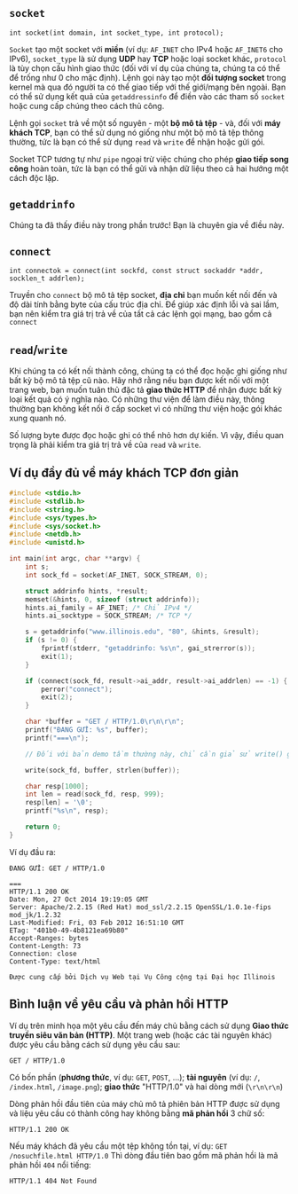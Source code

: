 ## `socket`

`int socket(int domain, int socket_type, int protocol);`

`Socket` tạo một socket với **miền** (ví dụ: `AF_INET` cho IPv4 hoặc `AF_INET6` cho IPv6), `socket_type` là sử dụng **UDP** hay **TCP** hoặc loại socket khác, `protocol` là tùy chọn cấu hình giao thức (đối với ví dụ của chúng ta, chúng ta có thể để trống như 0 cho mặc định). Lệnh gọi này tạo một **đối tượng socket** trong kernel mà qua đó người ta có thể giao tiếp với thế giới/mạng bên ngoài. 
Bạn có thể sử dụng kết quả của `getaddressinfo` để điền vào các tham số `socket` hoặc cung cấp chúng theo cách thủ công.

Lệnh gọi `socket` trả về một số nguyên - một **bộ mô tả tệp** - và, đối với **máy khách TCP**, bạn có thể sử dụng nó giống như một bộ mô tả tệp thông thường, tức là bạn có thể sử dụng `read` và `write` để nhận hoặc gửi gói.

Socket TCP tương tự như `pipe` ngoại trừ việc chúng cho phép **giao tiếp song công** hoàn toàn, tức là bạn có thể gửi và nhận dữ liệu theo cả hai hướng một cách độc lập.

## `getaddrinfo`

Chúng ta đã thấy điều này trong phần trước! Bạn là chuyên gia về điều này. 

## `connect`

`int connectok = connect(int sockfd, const struct sockaddr *addr, socklen_t addrlen);`

Truyền cho `connect` bộ mô tả tệp socket, **địa chỉ** bạn muốn kết nối đến và độ dài tính bằng byte của cấu trúc địa chỉ. Để giúp xác định lỗi và sai lầm, bạn nên kiểm tra giá trị trả về của tất cả các lệnh gọi mạng, bao gồm cả `connect`

## `read`/`write`

Khi chúng ta có kết nối thành công, chúng ta có thể đọc hoặc ghi giống như bất kỳ bộ mô tả tệp cũ nào. Hãy nhớ rằng nếu bạn được kết nối với một trang web, bạn muốn tuân thủ đặc tả **giao thức HTTP** để nhận được bất kỳ loại kết quả có ý nghĩa nào. Có những thư viện để làm điều này, thông thường bạn không kết nối ở cấp socket vì có những thư viện hoặc gói khác xung quanh nó.

Số lượng byte được đọc hoặc ghi có thể nhỏ hơn dự kiến. Vì vậy, điều quan trọng là phải kiểm tra giá trị trả về của `read` và `write`. 

## Ví dụ đầy đủ về máy khách TCP đơn giản

```C
#include <stdio.h>
#include <stdlib.h>
#include <string.h>
#include <sys/types.h>
#include <sys/socket.h>
#include <netdb.h>
#include <unistd.h>

int main(int argc, char **argv) {
    int s;
    int sock_fd = socket(AF_INET, SOCK_STREAM, 0);

    struct addrinfo hints, *result;
    memset(&hints, 0, sizeof (struct addrinfo));
    hints.ai_family = AF_INET; /* Chỉ IPv4 */
    hints.ai_socktype = SOCK_STREAM; /* TCP */

    s = getaddrinfo("www.illinois.edu", "80", &hints, &result);
    if (s != 0) {
        fprintf(stderr, "getaddrinfo: %s\n", gai_strerror(s));
        exit(1);
    }

    if (connect(sock_fd, result->ai_addr, result->ai_addrlen) == -1) {
        perror("connect");
        exit(2);
    }

    char *buffer = "GET / HTTP/1.0\r\n\r\n";
    printf("ĐANG GỬI: %s", buffer);
    printf("===\n");

    // Đối với bản demo tầm thường này, chỉ cần giả sử write() gửi tất cả các byte trong một lần và không bị gián đoạn

    write(sock_fd, buffer, strlen(buffer));

    char resp[1000];
    int len = read(sock_fd, resp, 999);
    resp[len] = '\0';
    printf("%s\n", resp);

    return 0;
}
```

Ví dụ đầu ra:
```
ĐANG GỬI: GET / HTTP/1.0

===
HTTP/1.1 200 OK
Date: Mon, 27 Oct 2014 19:19:05 GMT
Server: Apache/2.2.15 (Red Hat) mod_ssl/2.2.15 OpenSSL/1.0.1e-fips mod_jk/1.2.32
Last-Modified: Fri, 03 Feb 2012 16:51:10 GMT
ETag: "401b0-49-4b8121ea69b80"
Accept-Ranges: bytes
Content-Length: 73
Connection: close
Content-Type: text/html

Được cung cấp bởi Dịch vụ Web tại Vụ Công cộng tại Đại học Illinois
```

## Bình luận về yêu cầu và phản hồi HTTP
Ví dụ trên minh họa một yêu cầu đến máy chủ bằng cách sử dụng **Giao thức truyền siêu văn bản (HTTP)**.
Một trang web (hoặc các tài nguyên khác) được yêu cầu bằng cách sử dụng yêu cầu sau:
```
GET / HTTP/1.0

```
Có bốn phần (**phương thức**, ví dụ: `GET`, `POST`, ...); **tài nguyên** (ví dụ: `/`, `/index.html`, `/image.png`); **giao thức** "HTTP/1.0" và hai dòng mới (`\r\n\r\n`)


Dòng phản hồi đầu tiên của máy chủ mô tả phiên bản HTTP được sử dụng và liệu yêu cầu có thành công hay không bằng **mã phản hồi** 3 chữ số:
```
HTTP/1.1 200 OK
```
Nếu máy khách đã yêu cầu một tệp không tồn tại, ví dụ: `GET /nosuchfile.html HTTP/1.0`
Thì dòng đầu tiên bao gồm mã phản hồi là mã phản hồi `404` nổi tiếng:
```
HTTP/1.1 404 Not Found
```



